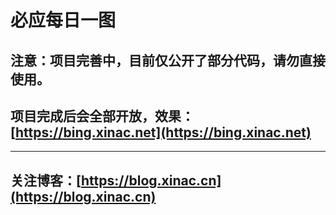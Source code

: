 # 必应每日一图


## 注意：项目完善中，目前仅公开了部分代码，请勿直接使用。

## 项目完成后会全部开放，效果：[https://bing.xinac.net](https://bing.xinac.net)

---


## 关注博客：[https://blog.xinac.cn](https://blog.xinac.cn)
